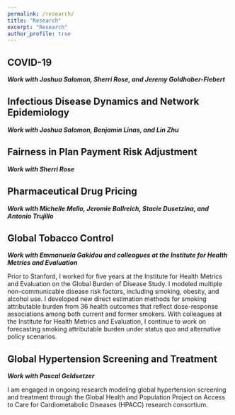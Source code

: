 ```yaml
---
permalink: /research/
title: "Research"
excerpt: "Research"
author_profile: true
---
```


## COVID-19
***Work with Joshua Salomon, Sherri Rose, and Jeremy Goldhaber-Fiebert***

## Infectious Disease Dynamics and Network Epidemiology
***Work with Joshua Salomon, Benjamin Linas, and Lin Zhu***

## Fairness in Plan Payment Risk Adjustment
***Work with Sherri Rose***

## Pharmaceutical Drug Pricing
***Work with Michelle Mello, Jeromie Ballreich, Stacie Dusetzina, and Antonio Trujillo***

## Global Tobacco Control
***Work with Emmanuela Gakidou and colleagues at the Institute for Health Metrics and Evaluation***

Prior to Stanford, I worked for five years at the Institute for Health Metrics and Evaluation on the Global Burden of Disease Study. I modeled multiple non-communicable disease risk factors, including smoking, obesity, and alcohol use. I developed new direct estimation methods for smoking attributable burden from 36 health outcomes that reflect dose-response associations among both current and former smokers. With colleagues at the Institute for Health Metrics and Evaluation, I continue to work on forecasting smoking attributable burden under status quo and alternative policy scenarios. 

## Global Hypertension Screening and Treatment
***Work with Pascal Geldsetzer***

I am engaged in ongoing research modeling global hypertension screening and treatment through the Global Health and Population Project on Access to Care for Cardiometabolic Diseases (HPACC) research consortium.

